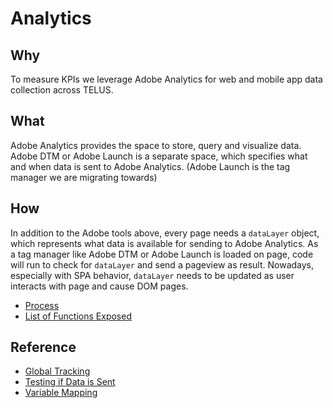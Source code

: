# Analytics

## Why
To measure KPIs we leverage Adobe Analytics for web and mobile app data collection across TELUS. 


## What
Adobe Analytics provides the space to store, query and visualize data.
Adobe DTM or Adobe Launch is a separate space, which specifies what and when data is sent to Adobe Analytics.
(Adobe Launch is the tag manager we are migrating towards)

## How
In addition to the Adobe tools above, every page needs a `dataLayer` object, which represents what data is available for sending to Adobe Analytics. As a tag manager like Adobe DTM or Adobe Launch is loaded on page, code will run to check for `dataLayer` and send a pageview as result. Nowadays, especially with SPA behavior, `dataLayer` needs to be updated as user interacts with page and cause DOM pages. 

- [Process](https://telusdigital.atlassian.net/wiki/spaces/AI/pages/98467940/Analytics+Process)
- [List of Functions Exposed](adobe_analytics_functions.md)


## Reference
- [Global Tracking](https://telusdigital.atlassian.net/wiki/spaces/AI/pages/90308659/Global+Tracking#GlobalTracking-Introduction)
- [Testing if Data is Sent](https://telusdigital.atlassian.net/wiki/spaces/AI/pages/415793177/Testing+Adobe+Analytics)
- [Variable Mapping](https://telusdigital.atlassian.net/wiki/spaces/AI/pages/213320384/Solution+Design+Reference)

